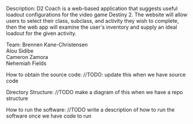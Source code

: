 Description: D2 Coach is a  web-based application that suggests useful loadout configurations for the video game Destiny 2. The website will allow users to select their class, subclass, and activity they wish to complete, then the web app will examine the user's inventory and supply an ideal loadout for the given activity.


Team:
Brennen Kane-Christensen  
Alou Sidibe  
Cameron Zamora  
Nehemiah Fields  

How to obtain the source code: //TODO: update this when we have source code

Directory Structure: //TODO make a diagram of this when we have a repo structure

How to run the software: //TODO write a description of how to run the software once we have code to run
